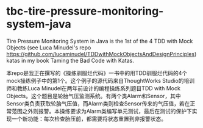 tbc-tire-pressure-monitoring-system-java
========================================

Tire Pressure Monitoring System in Java is the 1st of the 4 TDD with Mock Objects (see Luca Minudel's repo https://github.com/lucaminudel/TDDwithMockObjectsAndDesignPrinciples) katas in my book Taming the Bad Code with Katas.

本repo是我正在撰写的《操练驯服烂代码》一书中的用TDD驯服烂代码的4个mock操练例子中的第1个。这个例子的源代码来自ThoughtWorks Studio的培训师和教练Luca Minudel在两年前设计的编程操练系列题目TDD with Mock Objects。这个题目是轮胎气压监测系统。有两个类Alarm和Sensor，其中Sensor类负责获取轮胎气压值，而Alarm类则检查Sensor传来的气压值，若在正常范围之外则报警。本操练要求为Alarm类编写单元测试，最后在测试的保护下实现一个新功能：每次检查胎压前，都需要将状态重置到非报警状态。